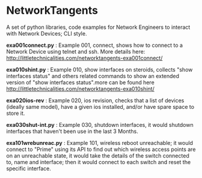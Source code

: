 # NetworkTangents

A set of python libraries, code examples for Network Engineers to interact with Network Devices; CLI style.

**exa001connect.py** : Example 001, connect, shows how to connect to a Network Device using telnet and ssh. More details here: http://littletechnicalities.com/networktangents-exa001connect/

**exa010shint.py** : Example 010, show interfaces on steroids, collects "show interfaces status" and others related commands to show an extended version of "show interfaces status".more can be found here http://littletechnicalities.com/networktangents-exa010shint/

**exa020ios-rev** : Example 020, ios revision, checks that a list of devices (ideally same model), have a given ios installed, and/or have spare space to store it.

**exa030shut-int.py** : Example 030, shutdown interfaces, it would shutdown interfaces that haven't been use in the last 3 Months.

**exa101wrebunreac.py** : Example 101, wireless reboot unreachable; it would connect to "Prime" using its API to find out which wireless access points are on an unreachable state, it would take the details of the switch connected to, name and interface; then it would connect to each switch and reset the specific interface.



